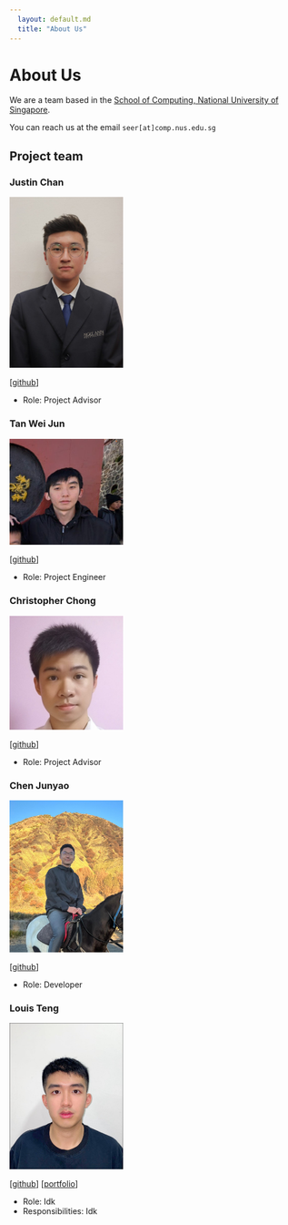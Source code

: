 ```yaml
---
  layout: default.md
  title: "About Us"
---
```


# About Us

We are a team based in the [School of Computing, National University of Singapore](http://www.comp.nus.edu.sg).

You can reach us at the email `seer[at]comp.nus.edu.sg`

## Project team

### Justin Chan

<img src="images/chanism0808.png" width="200px">

[[github](https://github.com/chanism0808)]

* Role: Project Advisor

### Tan Wei Jun

<img src="images/maybeweijun.png" width="200px">

[[github](https://github.com/maybeweijun)]

* Role: Project Engineer

### Christopher Chong

<img src="images/christopherchong.png" width="200px">

[[github](https://github.com/christopherchong)]

* Role: Project Advisor

### Chen Junyao

<img src="images/chewymochi.png" width="200px">

[[github](https://github.com/ChewyMochi)]

* Role: Developer

### Louis Teng

<img src="images/louist3ng.png" width="200px">

[[github](http://github.com/louist3ng)]
[[portfolio](team/louist3ng.md)]

* Role: Idk
* Responsibilities: Idk
